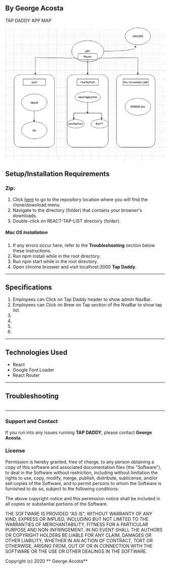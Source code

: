 ## By **George Acosta**

TAP DADDY APP MAP

![screenshot of landing page for website](./src/assets/images/tapmap.png)

## Setup/Installation Requirements



### Zip:

1. Click [here](https://github.com/GACOSTA1988/REACT-TAP-LIST.git) to go to the repository location where you will find the clone/download menu.
2. Navigate to the directory (folder) that contains your browser's downloads.
3. Double-click on REACT-TAP-LIST directory (folder).



##### Mac OS Installation

 1. If any errors occur here, refer to the **Troubleshooting** section below these instructions.
 2. Run npm install while in the root directory.
 3. Run npm start while in the root directory.
 4. Open chrome broswer and visit localhost:3000
**Tap Daddy**.


- - -

## Specifications
1. Employees can Click on Tap Daddy header to show admin NavBar.
2. Employees can Click on Brew on Tap section of the NvaBar to show tap list.
3.
4.
5.
6.


- - -

## Technologies Used

 - React
 - Google Font Loader
 - React Router

- - -

## Troubleshooting

####




```sh

```
- - -

### Support and Contact

If you run into any issues running **TAP DADDY**, please contact **George Acosta**.

### License

Permission is hereby granted, free of charge, to any person obtaining a copy of this software and associated documentation files (the "Software"), to deal in the Software without restriction, including without limitation the rights to use, copy, modify, merge, publish, distribute, sublicense, and/or sell copies of the Software, and to permit persons to whom the Software is furnished to do so, subject to the following conditions:

The above copyright notice and this permission notice shall be included in all copies or substantial portions of the Software.

THE SOFTWARE IS PROVIDED "AS IS", WITHOUT WARRANTY OF ANY KIND, EXPRESS OR IMPLIED, INCLUDING BUT NOT LIMITED TO THE WARRANTIES OF MERCHANTABILITY, FITNESS FOR A PARTICULAR PURPOSE AND NON-INFRINGEMENT. IN NO EVENT SHALL THE AUTHORS OR COPYRIGHT HOLDERS BE LIABLE FOR ANY CLAIM, DAMAGES OR OTHER LIABILITY, WHETHER IN AN ACTION OF CONTRACT, TORT OR OTHERWISE, ARISING FROM, OUT OF OR IN CONNECTION WITH THE SOFTWARE OR THE USE OR OTHER DEALINGS IN THE SOFTWARE.

Copyright (c) 2020 ** George Acosta**

